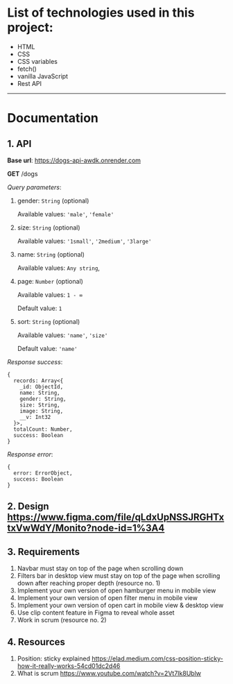 # List of technologies used in this project:

- HTML
- CSS
- CSS variables
- fetch()
- vanilla JavaScript
- Rest API

<hr>

# Documentation

## 1. API

**Base url**: https://dogs-api-awdk.onrender.com

**GET** /dogs

_Query parameters_:

1. gender: `String` (optional)

   Available values: `'male'`, `'female'`

2. size: `String` (optional)

   Available values: `'1small'`, `'2medium'`, `'3large'`

3. name: `String` (optional)

   Available values: `Any string`,

4. page: `Number` (optional)

   Available values: `1 - ∞`

   Default value: `1`

5. sort: `String` (optional)

   Available values: `'name'`, `'size'`

   Default value: `'name'`

_Response success_:

```
{
  records: Array<{
    _id: ObjectId,
    name: String,
    gender: String,
    size: String,
    image: String,
    __v: Int32
  }>,
  totalCount: Number,
  success: Boolean
}
```

_Response error_:

```
{
  error: ErrorObject,
  success: Boolean
}
```

## 2. Design https://www.figma.com/file/qLdxUpNSSJRGHTxtxVwWdY/Monito?node-id=1%3A4

## 3. Requirements

1. Navbar must stay on top of the page when scrolling down
2. Filters bar in desktop view must stay on top of the page when scrolling down after reaching proper depth (resource no. 1)
3. Implement your own version of open hamburger menu in mobile view
4. Implement your own version of open filter menu in mobile view
5. Implement your own version of open cart in mobile view & desktop view
6. Use clip content feature in Figma to reveal whole asset
7. Work in scrum (resource no. 2)

## 4. Resources

1. Position: sticky explained https://elad.medium.com/css-position-sticky-how-it-really-works-54cd01dc2d46
2. What is scrum https://www.youtube.com/watch?v=2Vt7Ik8Ublw
